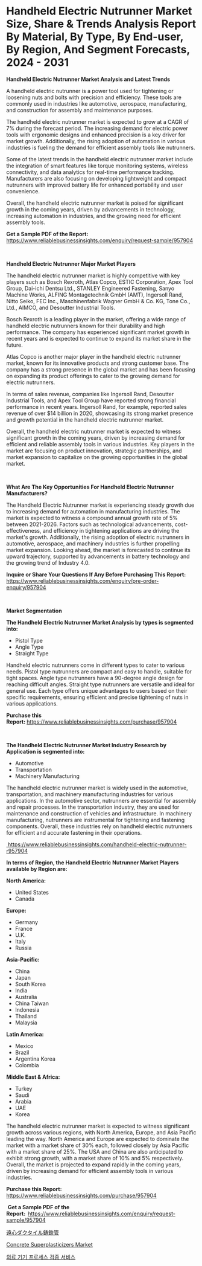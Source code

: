 <p><h1>Handheld Electric Nutrunner Market Size, Share & Trends Analysis Report By Material, By Type, By End-user, By Region, And Segment Forecasts, 2024 - 2031</h1></p><p><strong>Handheld Electric Nutrunner Market Analysis and Latest Trends</strong></p>
<p><p>A handheld electric nutrunner is a power tool used for tightening or loosening nuts and bolts with precision and efficiency. These tools are commonly used in industries like automotive, aerospace, manufacturing, and construction for assembly and maintenance purposes.</p><p>The handheld electric nutrunner market is expected to grow at a CAGR of 7% during the forecast period. The increasing demand for electric power tools with ergonomic designs and enhanced precision is a key driver for market growth. Additionally, the rising adoption of automation in various industries is fueling the demand for efficient assembly tools like nutrunners.</p><p>Some of the latest trends in the handheld electric nutrunner market include the integration of smart features like torque monitoring systems, wireless connectivity, and data analytics for real-time performance tracking. Manufacturers are also focusing on developing lightweight and compact nutrunners with improved battery life for enhanced portability and user convenience.</p><p>Overall, the handheld electric nutrunner market is poised for significant growth in the coming years, driven by advancements in technology, increasing automation in industries, and the growing need for efficient assembly tools.</p></p>
<p><strong>Get a Sample PDF of the Report:&nbsp;</strong> <a href="https://www.reliablebusinessinsights.com/enquiry/request-sample/957904">https://www.reliablebusinessinsights.com/enquiry/request-sample/957904</a></p>
<p>&nbsp;</p>
<p><strong>Handheld Electric Nutrunner Major Market Players</strong></p>
<p><p>The handheld electric nutrunner market is highly competitive with key players such as Bosch Rexroth, Atlas Copco, ESTIC Corporation, Apex Tool Group, Dai-ichi Dentsu Ltd., STANLEY Engineered Fastening, Sanyo Machine Works, ALFING Montagetechnik GmbH (AMT), Ingersoll Rand, Nitto Seiko, FEC Inc., Maschinenfabrik Wagner GmbH & Co. KG, Tone Co., Ltd., AIMCO, and Desoutter Industrial Tools.</p><p>Bosch Rexroth is a leading player in the market, offering a wide range of handheld electric nutrunners known for their durability and high performance. The company has experienced significant market growth in recent years and is expected to continue to expand its market share in the future.</p><p>Atlas Copco is another major player in the handheld electric nutrunner market, known for its innovative products and strong customer base. The company has a strong presence in the global market and has been focusing on expanding its product offerings to cater to the growing demand for electric nutrunners.</p><p>In terms of sales revenue, companies like Ingersoll Rand, Desoutter Industrial Tools, and Apex Tool Group have reported strong financial performance in recent years. Ingersoll Rand, for example, reported sales revenue of over $14 billion in 2020, showcasing its strong market presence and growth potential in the handheld electric nutrunner market.</p><p>Overall, the handheld electric nutrunner market is expected to witness significant growth in the coming years, driven by increasing demand for efficient and reliable assembly tools in various industries. Key players in the market are focusing on product innovation, strategic partnerships, and market expansion to capitalize on the growing opportunities in the global market.</p></p>
<p>&nbsp;</p>
<p><strong>What Are The Key Opportunities For Handheld Electric Nutrunner Manufacturers?</strong></p>
<p><p>The Handheld Electric Nutrunner market is experiencing steady growth due to increasing demand for automation in manufacturing industries. The market is expected to witness a compound annual growth rate of 5% between 2021-2026. Factors such as technological advancements, cost-effectiveness, and efficiency in tightening applications are driving the market's growth. Additionally, the rising adoption of electric nutrunners in automotive, aerospace, and machinery industries is further propelling market expansion. Looking ahead, the market is forecasted to continue its upward trajectory, supported by advancements in battery technology and the growing trend of Industry 4.0.</p></p>
<p><strong>Inquire or Share Your Questions If Any Before Purchasing This Report:</strong> <a href="https://www.reliablebusinessinsights.com/enquiry/pre-order-enquiry/957904">https://www.reliablebusinessinsights.com/enquiry/pre-order-enquiry/957904</a></p>
<p>&nbsp;</p>
<p><strong>Market Segmentation</strong></p>
<p><strong>The Handheld Electric Nutrunner Market Analysis by types is segmented into:</strong></p>
<p><ul><li>Pistol Type</li><li>Angle Type</li><li>Straight Type</li></ul></p>
<p><p>Handheld electric nutrunners come in different types to cater to various needs. Pistol type nutrunners are compact and easy to handle, suitable for tight spaces. Angle type nutrunners have a 90-degree angle design for reaching difficult angles. Straight type nutrunners are versatile and ideal for general use. Each type offers unique advantages to users based on their specific requirements, ensuring efficient and precise tightening of nuts in various applications.</p></p>
<p><strong>Purchase this Report:&nbsp;</strong><a href="https://www.reliablebusinessinsights.com/purchase/957904">https://www.reliablebusinessinsights.com/purchase/957904</a></p>
<p>&nbsp;</p>
<p><strong>The Handheld Electric Nutrunner Market Industry Research by Application is segmented into:</strong></p>
<p><ul><li>Automotive</li><li>Transportation</li><li>Machinery Manufacturing</li></ul></p>
<p><p>The handheld electric nutrunner market is widely used in the automotive, transportation, and machinery manufacturing industries for various applications. In the automotive sector, nutrunners are essential for assembly and repair processes. In the transportation industry, they are used for maintenance and construction of vehicles and infrastructure. In machinery manufacturing, nutrunners are instrumental for tightening and fastening components. Overall, these industries rely on handheld electric nutrunners for efficient and accurate fastening in their operations.</p></p>
<p><a href="https://www.reliablebusinessinsights.com/handheld-electric-nutrunner-r957904">&nbsp;https://www.reliablebusinessinsights.com/handheld-electric-nutrunner-r957904</a></p>
<p><strong>In terms of Region, the Handheld Electric Nutrunner Market Players available by Region are:</strong></p>
<p>
    <p> <strong> North America: </strong>
        <ul>
            <li>United States</li>
            <li>Canada</li>
        </ul>
        </p> 
    <p> <strong> Europe: </strong>
        <ul>
            <li>Germany</li>
            <li>France</li>
            <li>U.K.</li>
            <li>Italy</li>
            <li>Russia</li>
        </ul>
        </p> 
    <p> <strong> Asia-Pacific: </strong>
        <ul>
            <li>China</li>
            <li>Japan</li>
            <li>South Korea</li>
            <li>India</li>
            <li>Australia</li>
            <li>China Taiwan</li>
            <li>Indonesia</li>
            <li>Thailand</li>
            <li>Malaysia</li>
        </ul>
        </p> 
    <p> <strong> Latin America: </strong>
        <ul>
            <li>Mexico</li>
            <li>Brazil</li>
            <li>Argentina Korea</li>
            <li>Colombia</li>
        </ul>
        </p> 
    <p> <strong> Middle East & Africa: </strong>
        <ul>
            <li>Turkey</li>
            <li>Saudi</li>
            <li>Arabia</li>
            <li>UAE</li>
            <li>Korea</li>
        </ul>
    </p>
    </p>
<p><p>The handheld electric nutrunner market is expected to witness significant growth across various regions, with North America, Europe, and Asia Pacific leading the way. North America and Europe are expected to dominate the market with a market share of 30% each, followed closely by Asia Pacific with a market share of 25%. The USA and China are also anticipated to exhibit strong growth, with a market share of 10% and 5% respectively. Overall, the market is projected to expand rapidly in the coming years, driven by increasing demand for efficient assembly tools in various industries.</p></p>
<p><strong>Purchase this Report: </strong><a href="https://www.reliablebusinessinsights.com/purchase/957904">https://www.reliablebusinessinsights.com/purchase/957904</a></p>
<p>&nbsp;<strong>Get a Sample PDF of the Report:&nbsp;&nbsp;</strong><a href="https://www.reliablebusinessinsights.com/enquiry/request-sample/957904">https://www.reliablebusinessinsights.com/enquiry/request-sample/957904</a></p>
<p><strong></strong></p>
<p><p><a href="https://github.com/JoanaNitzsche/Market-Research-Report-List-1/blob/main/672193784358.md">遠心ダクタイル鋳鉄管</a></p><p><a href="https://github.com/LibbySpencer2018/Market-Research-Report-List-1/blob/main/concrete-superplasticizers-market.md">Concrete Superplasticizers Market</a></p><p><a href="https://medium.com/@seanturner6262/%EC%9D%98%EB%A3%8C%EA%B8%B0%EA%B8%B0-%ED%94%84%EB%A1%9C%EC%84%B8%EC%8A%A4-%EC%9C%A0%ED%9A%A8%EC%84%B1-%EA%B2%80%EC%A6%9D-%EC%84%9C%EB%B9%84%EC%8A%A4-%EC%8B%9C%EC%9E%A5%EC%9D%98-%EB%B6%84%EC%84%9D-%EA%B8%80%EB%A1%9C%EB%B2%8C-%EC%82%B0%EC%97%85-%EC%A0%84%EB%A7%9D-%EB%B0%8F-%EC%98%88%EC%B8%A1-2024%EB%85%84%EB%B6%80%ED%84%B0-2031%EB%85%84-9ad4f00c1ef8">의료 기기 프로세스 검증 서비스</a></p></p>